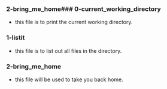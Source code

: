 ### 2-bring_me_home### 0-current_working_directory
   - this file is to print the current working directory.
### 1-listit
   - this file is to list out all files in the directory.
### 2-bring_me_home
   - this file will be used to take you back home.

